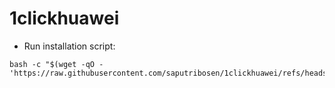 # 1clickhuawei

- Run installation script:
```
bash -c "$(wget -qO - 'https://raw.githubusercontent.com/saputribosen/1clickhuawei/refs/heads/main/huaweisetup.sh')"
```
